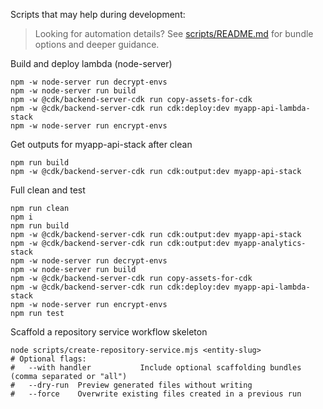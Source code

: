 Scripts that may help during development:

> Looking for automation details? See [scripts/README.md](scripts/README.md) for bundle options and deeper guidance.

Build and deploy lambda (node-server)

```
npm -w node-server run decrypt-envs
npm -w node-server run build
npm -w @cdk/backend-server-cdk run copy-assets-for-cdk
npm -w @cdk/backend-server-cdk run cdk:deploy:dev myapp-api-lambda-stack
npm -w node-server run encrypt-envs
```

Get outputs for myapp-api-stack after clean

```
npm run build
npm -w @cdk/backend-server-cdk run cdk:output:dev myapp-api-stack
```

Full clean and test

```
npm run clean
npm i
npm run build
npm -w @cdk/backend-server-cdk run cdk:output:dev myapp-api-stack
npm -w @cdk/backend-server-cdk run cdk:output:dev myapp-analytics-stack
npm -w node-server run decrypt-envs
npm -w node-server run build
npm -w @cdk/backend-server-cdk run copy-assets-for-cdk
npm -w @cdk/backend-server-cdk run cdk:deploy:dev myapp-api-lambda-stack
npm -w node-server run encrypt-envs
npm run test
```

Scaffold a repository service workflow skeleton

```
node scripts/create-repository-service.mjs <entity-slug>
# Optional flags:
#   --with handler           Include optional scaffolding bundles (comma separated or "all")
#   --dry-run  Preview generated files without writing
#   --force    Overwrite existing files created in a previous run
```
